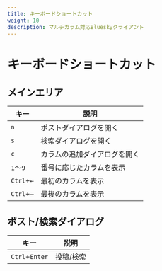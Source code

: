 ```yaml
---
title: キーボードショートカット
weight: 10
description: マルチカラム対応Blueskyクライアント
---
```


# キーボードショートカット

## メインエリア

|キー|説明|
|---|---|
|`n`|ポストダイアログを開く|
|`s`|検索ダイアログを開く|
|`c`|カラムの追加ダイアログを開く|
|`1`～`9`|番号に応じたカラムを表示|
|`Ctrl`+`←`|最初のカラムを表示|
|`Ctrl`+`→`|最後のカラムを表示|

## ポスト/検索ダイアログ

|キー|説明|
|---|---|
|`Ctrl`+`Enter`|投稿/検索|
